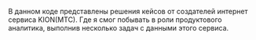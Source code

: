 В данном коде представлены решения кейсов от создателей интернет сервиса KION(MTC). Где я смог побывать в роли продуктового аналитика, выполнив несколько задач с данными этого сервиса.
